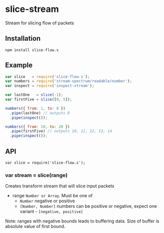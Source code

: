 # slice-stream

Stream for slicing flow of packets

## Installation

`npm install slice-flow.s`

## Example

```js
var slice   = require('slice-flow.s');
var numbers = require('stream-spectrum/readable/number');
var inspect = require('inspect-stream');

var lastOne   = slice(-1);
var firstFive = slice([0, 5]);

numbers({ from: 1, to: 8 })
  .pipe(lastOne) // outputs 8
  .pipe(inspect());

numbers({ from: 10, to: 20 })
  .pipe(firstFive) // outputs 10, 11, 12, 13, 14
  .pipe(inspect());
```

## API

`var slice = require('slice-flow.s');`

### var stream = slice(range)

Creates transform stream that will slice input packets

- range `Number or Array`. Must be one of 
  * `Number` negative or positive
  * `[Number, Number]` numbers can be positive or negative, expect
    one variant - `[negative, positive]`

Note: ranges with negative bounds leads to buffering data.
Size of buffer is absolute value of first bound.
